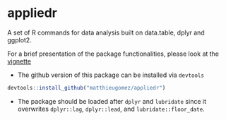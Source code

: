 appliedr
======

A set of R commands for data analysis built on data.table, dplyr and ggplot2.

For a brief presentation of the package functionalities, please look at the [vignette](vignettes/main.Rmd)


- The github version of this package can be installed via `devtools`

````R
devtools::install_github("matthieugomez/appliedr")
````

- The package should be loaded after `dplyr`  and `lubridate` since it overwrites `dplyr::lag`, `dplyr::lead`, and `lubridate::floor_date`.


